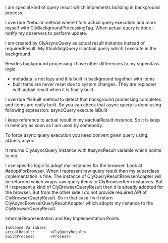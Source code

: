 I am special kind of query result which implements building in background process.

I override #rebuild method where I fork actual query execution and mark myself with ClyBackgroundProcessingTag.
When actual query is done I notify my observers to perform update.

I am created by ClyAsyncQuery as actual result instance instead of requiredResult. My #buildingQuery is actual query which I execute in the background.

Besides background processing I have other differences to my superclass logic:
- metadata is not lazy and it is built in background together with items
- built tems are never reset due to system changes. They are replaced with actual result when it is finally built.

I override #isBuilt method to detect that background processing completes and items are really built.
So you can check that async query is done using following expression: 
	asyncQuery execute isBuilt 
 
I keep reference to actual result in my #actualResult instance. So it is keep in memory as soon as I am used by somebody.

To force async query execution you need convert given query using: 
	aQuery async
	
It returns ClyAsyncQuery instance with #asyncResult variable which points to me.

I use specific logic to adopt my instances for the browser. Look at #adoptForBrowser. 
When I represent raw query result then my superclass implementation is fine. The instance of ClyQueryResultBrowserAdapter will be returned which wraps raw query items to ClyBrowserItem instances.
But If I represent a kind of ClyBrowserQueryResult then it is already adopted for the browser. But from the other side I do not provide required API of ClyBrowserQueryResult. So in that case I will return ClyAsyncBrowserQueryResultAdapter which adopts my instance to the ClyBrowserQueryResult.

Internal Representation and Key Implementation Points.

    Instance Variables
	actualResult:		<ClyQueryResult>
	buildProcess:		<Process>